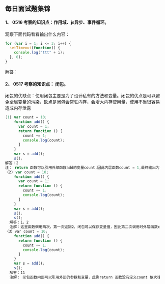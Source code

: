 ## 每日面试题集锦 



#### 1、 0516  考察的知识点：作用域、js异步、事件循环。

观察下面代码看看输出什么内容：

```js
for (var i = 1; i <= 3; i++) {
  setTimeout(function() {
    console.log("ttt" + i);
  }, 0);
}
```

解答：

#### 2、 0517  考察的知识点： 闭包。

闭包的优缺点：使用闭包主要是为了设计私有的方法和变量。闭包的优点是可以避免全局变量的污染，缺点是闭包会常驻内存，会增大内存使用量，使用不当很容易造成内存泄露

```js
(1) var count = 10;
    function add() {
      var count = 1;
      return function () {
        count += 1;
        console.log(count);
      }
    }
    var s = add();
    s();
解答：2
注： return 函数可以引用外部函数add的变量count,因此内层函数count = 1,最终输出为2；
（2) var count = 10;
    function add() {
      var count = 1;
      return function () {
        count += 1;
        console.log(count);
      }
    }
    var s = add();
    s();
    s();
  解答：1，2
  注解：这里函数调用两次，第一次返回2，闭包可以保存变量值，因此第二次调用时外层函数count=2，最终输出结果是3；
（3）var count = 10;
    function add() {
      return function () {
        count += 1;
        console.log(count);
      }
    }
    var s = add();
    s();
  解答：11
  注解： 闭包函数内部可以引用外部的参数和变量，此例return 函数没有定义count 依次往上找直至Windows，找到就返回，找不到就返回undefined,这里找到 count=10 最后打印的结构就是11;
  


